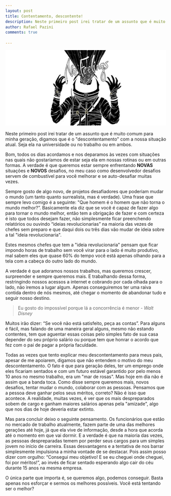 ```yaml
---
layout: post
title: Contentamento, descontente!
description: Neste primeiro post irei tratar de um assunto que é muito comum para minha geração, digamos que é o "descontentamento" com a nossa situação atual. Seja ela na universidade ou no trabalho ou em ambos.
author: Rafael Pazini
comments: true

---
```


![No Fellings astronalta](/assets/img/posts/nofeelings.jpg)

Neste primeiro post irei tratar de um assunto que é muito comum para minha geração, digamos que é o "descontentamento" com a nossa situação atual. Seja ela na universidade ou no trabalho ou em ambos.
<!--more-->
Bom, todos os dias acordamos e nos deparamos às vezes com situações nas quais não gostaríamos de estar seja ela em nossas rotinas ou em outras formas. A verdade é que queremos estar sempre enfrentando **NOVAS** situações e **NOVOS** desafios, no meu caso como desenvolvedor desafios servem de combustível para você melhorar e se auto-desafiar muitas vezes.



Sempre gosto de algo novo, de projetos desafiadores que poderiam mudar o mundo (um tanto quanto surrealista, mas é verdade). Uma frase que sempre levo comigo é a seguinte: "Que homem é o homem que não torna o mundo melhor?”. Basicamente ela diz que se você é capaz de fazer algo para tornar o mundo melhor, então tem a obrigação de fazer e com certeza é isto que todos desejam fazer, não simplesmente ficar preenchendo relatórios ou ouvindo “ideias revolucionarias” na maioria das vezes de chefes sem preparo e que daqui dois ou três dias vão mudar de ideia sobre a tal "ideia revolucionaria".

Estes mesmos chefes que tem a "ideia revolucionaria" pensam que ficar impondo horas de trabalho sem você virar para o lado é muito produtivo, mal sabem eles que quase 60% do tempo você está apenas olhando para a tela com a cabeça do outro lado do mundo.

A verdade é que adoramos nossos trabalhos, mas queremos crescer, surpreender e sempre queremos mais. E trabalhando dessa forma, restringindo nossos acessos a internet e cobrando por cada olhada para o lado, não iremos a lugar algum. Apenas conseguiremos ter uma raiva contida dentro de nós mesmos, até chegar o momento de abandonar tudo e seguir nosso destino.

>Eu gosto do impossível porque lá a concorrência é menor - *Walt Disney* 

Muitos irão dizer: “Se você não está satisfeito, peça as contas”. Para alguns é fácil, mas falando de uma maneira geral alguns, mesmo não estando contentes, tem que aguentar essas coisas pelo simples fato de sua casa depender do seu próprio salário ou porque tem que honrar o acordo que fez com o pai de pagar a própria faculdade. 

Todas as vezes que tento explicar meu descontentamento para meus pais, apesar de me apoiarem, digamos que não entendem o motivo do meu descontentamento. O fato é que para geração deles, ter um emprego onde eles ficariam sentados e com um futuro estável garantido por pelo menos 10 anos no mesmo trabalho, era um "mar de rosas". Mas hoje em dia não é assim que a banda toca. Como disse sempre queremos mais, novos desafios, tentar mudar o mundo, colaborar  com as pessoas. Pensamos que a pessoa deve ganhar pelos seus méritos, correto? Não é isso que acontece. A realidade, muitas vezes, é ver que os mais despreparados sobem de cargo e ganham maiores salários apenas pela "amizade", algo que nos dias de hoje deveria estar extinto.

Mas para concluir deixo o seguinte pensamento. Os funcionários que estão no mercado de trabalho atualmente, fazem parte de uma das melhores gerações até hoje, já que ela vive de informação, desde a hora que acorda até o momento em que vai dormir. E a verdade é que na maioria das vezes, as pessoas despreparadas temem por perder seus cargos para um simples jovem no início de carreira. Essas desvantagens e a tentativa de nos barrar simplesmente impulsiona a minha vontade de se destacar. Pois assim posso dizer com orgulho: “Consegui meu objetivo! E se eu cheguei onde cheguei, foi por méritos!”, ao invés de ficar sentado esperando algo cair do céu durante 15 anos na mesma empresa. 

O única parte que importa é, se queremos algo, podemos conseguir. Basta apenas nos esforçar e sermos os melhores possíveis. Você está tentando ser o melhor?